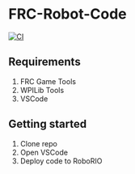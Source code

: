 # FRC-Robot-Code

[![CI](https://github.com/OakvilleRobotics/FRC-Robot-Code/actions/workflows/ci.yaml/badge.svg)](https://github.com/OakvilleRobotics/FRC-Robot-Code/actions/workflows/ci.yaml)
## Requirements

1. FRC Game Tools
2. WPILib Tools
3. VSCode

## Getting started

1. Clone repo
2. Open VSCode
3. Deploy code to RoboRIO